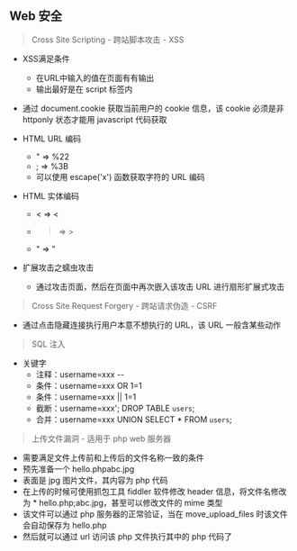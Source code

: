 ﻿  
## Web 安全  
  
  
> Cross Site Scripting - 跨站脚本攻击 - XSS  
  
* XSS满足条件  
    * 在URL中输入的值在页面有有输出  
    * 输出最好是在 script 标签内  
  
* 通过 document.cookie 获取当前用户的 cookie 信息，该 cookie 必须是非 httponly 状态才能用 javascript 代码获取  
* HTML URL 编码  
    * " => %22  
    * ; => %3B  
    * 可以使用 escape('x') 函数获取字符的 URL 编码  
* HTML 实体编码  
    * < => <  
    * > => >  
    * " => "  
* 扩展攻击之蠕虫攻击  
    * 通过攻击页面，然后在页面中再次嵌入该攻击 URL 进行扇形扩展式攻击  
  
> Cross Site Request Forgery - 跨站请求伪造 - CSRF  
  
* 通过点击隐藏连接执行用户本意不想执行的 URL，该 URL 一般含某些动作  
  
> SQL 注入  
  
* 关键字  
    * 注释：username=xxx --  
    * 条件：username=xxx OR 1=1  
    * 条件：username=xxx || 1=1  
    * 截断：username=xxx'; DROP TABLE `users`;  
    * 合并：username=xxx UNION SELECT * FROM `users`;  
  
> 上传文件漏洞 - 适用于 php web 服务器  
  
* 需要满足文件上传前和上传后的文件名称一致的条件  
* 预先准备一个 hello.phpabc.jpg  
* 表面是 jpg 图片文件，其内容为 php 代码  
* 在上传的时候可使用抓包工具 fiddler 软件修改 header 信息，将文件名修改为 * hello.php;abc.jpg，甚至可以修改文件的 mime 类型  
* 该文件可以通过 php 服务器的正常验证，当在 move_upload_files 时该文件会自动保存为 hello.php  
* 然后就可以通过 url 访问该 php 文件执行其中的 php 代码了  
